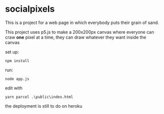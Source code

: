 # socialpixels
This is a project for a web page in which everybody puts their grain of sand.

This project uses p5.js to make a 200x200px canvas where everyone can craw **one** pixel at a time, they can draw whatever they want inside the canvas 

set up:
```
npm install
```

run:
```
node app.js
```

edit with
```
yarn parcel .\public\index.html
```

the deployment is still to do on heroku
